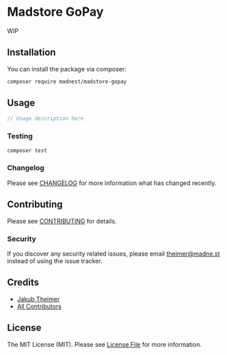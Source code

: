 # Madstore GoPay

<!-- [![Latest Version on Packagist](https://img.shields.io/packagist/v/madnest/madstore-gopay.svg?style=flat-square)](https://packagist.org/packages/madnest/madstore-gopay)
[![Build Status](https://img.shields.io/travis/madnest/madstore-gopay/master.svg?style=flat-square)](https://travis-ci.org/madnest/madstore-gopay)
[![Quality Score](https://img.shields.io/scrutinizer/g/madnest/madstore-gopay.svg?style=flat-square)](https://scrutinizer-ci.com/g/madnest/madstore-gopay)
[![Total Downloads](https://img.shields.io/packagist/dt/madnest/madstore-gopay.svg?style=flat-square)](https://packagist.org/packages/madnest/madstore-gopay) -->

WIP

## Installation

You can install the package via composer:

```bash
composer require madnest/madstore-gopay
```

## Usage

```php
// Usage description here
```

### Testing

```bash
composer test
```

### Changelog

Please see [CHANGELOG](CHANGELOG.md) for more information what has changed recently.

## Contributing

Please see [CONTRIBUTING](CONTRIBUTING.md) for details.

### Security

If you discover any security related issues, please email theimer@madne.st instead of using the issue tracker.

## Credits

- [Jakub Theimer](https://github.com/madnest)
- [All Contributors](../../contributors)

## License

The MIT License (MIT). Please see [License File](LICENSE.md) for more information.
